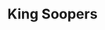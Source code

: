 ---
title: "King Soopers"
url: /greenwood-village/king-soopers-south-holly-street/
shop: supermarket
---